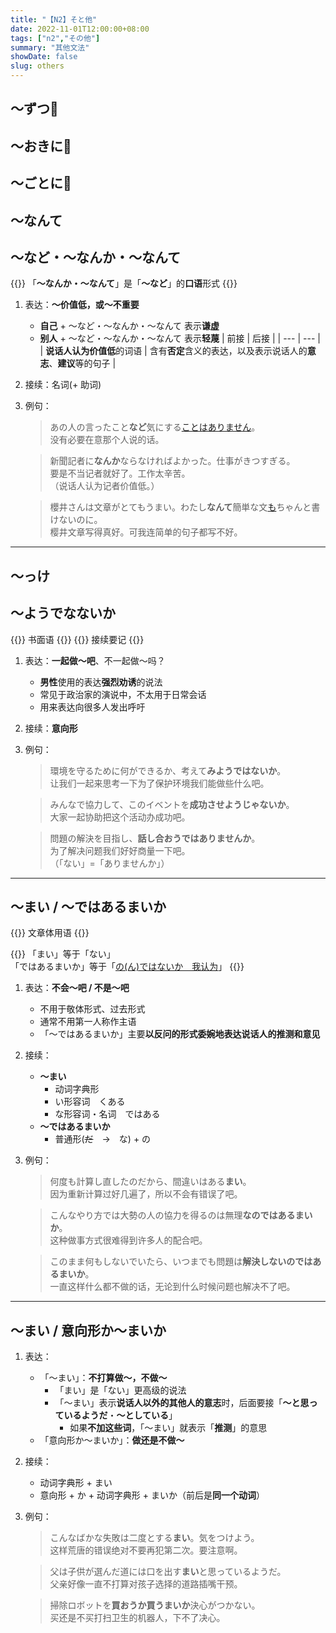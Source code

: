 ```yaml
---
title: "【N2】そと他"
date: 2022-11-01T12:00:00+08:00
tags: ["n2","その他"]
summary: "其他文法"
showDate: false
slug: others
---
```


## 〜ずつ📍
## 〜おきに📍
## 〜ごとに📍
## 〜なんて
## 〜など・〜なんか・〜なんて

{{<alert>}}
「**〜なんか・〜なんて**」是「**〜など**」的**口语**形式
{{</alert>}}

1. 表达：**〜价值低，或〜不重要**
    - **自己** + 〜など・〜なんか・〜なんて 表示**谦虚**
    - **别人** + 〜など・〜なんか・〜なんて 表示**轻蔑**
    | 前接 | 后接 |
    | --- | --- |
    | **说话人认为价值低**的词语 | 含有**否定**含义的表达，以及表示说话人的**意志**、**建议**等的句子 |

2. 接续：名词(+ 助词)
3. 例句：
    > あの人の言ったこと**など**気にする[ことはありません](/n3/c/#ことはない)。  
    没有必要在意那个人说的话。

    > 新聞記者に**なんか**ならなければよかった。仕事がきつすぎる。  
    要是不当记者就好了。工作太辛苦。  
    （说话人认为记者价值低。）

    > 櫻井さんは文章がとてもうまい。わたし**なんて**簡単な文[も](/n3/a/#も)ちゃんと書けないのに。  
    樱井文章写得真好。可我连简单的句子都写不好。

---
## 〜っけ
## 〜ようでなないか
{{<badge>}}
书面语
{{</badge>}}
{{<badge>}}
接续要记
{{</badge>}}

1. 表达：**一起做〜吧**、不一起做〜吗？
    - **男性**使用的表达**强烈劝诱**的说法
    - 常见于政治家的演说中，不太用于日常会话
    - 用来表达向很多人发出呼吁
2. 接续：**意向形**
3. 例句：
    > 環境を守るために何ができるか、考えて**みようではないか**。  
    让我们一起来思考一下为了保护环境我们能做些什么吧。

    > みんなで協力して、このイベントを**成功させようじゃないか**。  
    大家一起协助把这个活动办成功吧。

    > 問題の解決を目指し、**話し合おうではありませんか**。  
    为了解决问题我们好好商量一下吧。  
    （「ない」=「ありませんか」）

---
## 〜まい / 〜ではあるまいか
{{<badge>}}
文章体用语
{{</badge>}}

{{<alert>}}
「まい」等于「ない」   
「ではあるまいか」等于「[の(ん)ではないか　我认为]()」
{{</alert>}}

1. 表达：**不会〜吧 / 不是〜吧**
    - 不用于敬体形式、过去形式
    - 通常不用第一人称作主语
    - 「〜ではあるまいか」主要**以反问的形式委婉地表达说话人的推测和意见**
2. 接续：
    - **〜まい**
        - 动词字典形
        - い形容词　くある
        - な形容词・名词　ではある
    - **〜ではあるまいか**
        - 普通形(~~だ~~　→　な) + の
3. 例句：
    > 何度も計算し直したのだから、間違いはある**まい**。  
    因为重新计算过好几遍了，所以不会有错误了吧。

    > こんなやり方では大勢の人の協力を得るのは無理**なのではあるまいか**。  
    这种做事方式很难得到许多人的配合吧。

    > このまま何もしないでいたら、いつまでも問題は**解決しないのではあるまいか**。  
    一直这样什么都不做的话，无论到什么时候问题也解决不了吧。

---
## 〜まい / 意向形か〜まいか
1. 表达：
    - 「〜まい」：**不打算做〜，不做〜**
        - 「まい」是「ない」更高级的说法
        - 「〜まい」表示**说话人以外的其他人的意志**时，后面要接「**〜と思っているようだ**・**〜としている**」
            - 如果**不加这些词**，「〜まい」就表示「**推测**」的意思
    - 「意向形か〜まいか」：**做还是不做〜**

2. 接续：
    - 动词字典形 + まい
    - 意向形 + か + 动词字典形 + まいか（前后是**同一个动词**）
3. 例句：
    > こんなばかな失敗は二度とする**まい**。気をつけよう。  
    这样荒唐的错误绝对不要再犯第二次。要注意啊。

    > 父は子供が選んだ道には口を出す**まい**と思っているようだ。  
    父亲好像一直不打算对孩子选择的道路插嘴干预。

    > 掃除ロボットを**買おうか買うまいか**決心がつかない。  
    买还是不买打扫卫生的机器人，下不了决心。

